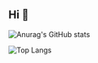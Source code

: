 ## Hi 👋

![Anurag's GitHub stats](https://github-readme-stats.vercel.app/api?username=limys0713&show_icons=true&theme=radical&hide=contribs,prs,issues)

![Top Langs](https://github-readme-stats.vercel.app/api/top-langs/?username=limys0713&langs_count=8&theme=dark&hide=swig,cmake,makefile,assembly,shell,IDL,MATLAB,swift&exclude_repo=Data-Science-JupyterNotebook#gh-dark-mode-only)
